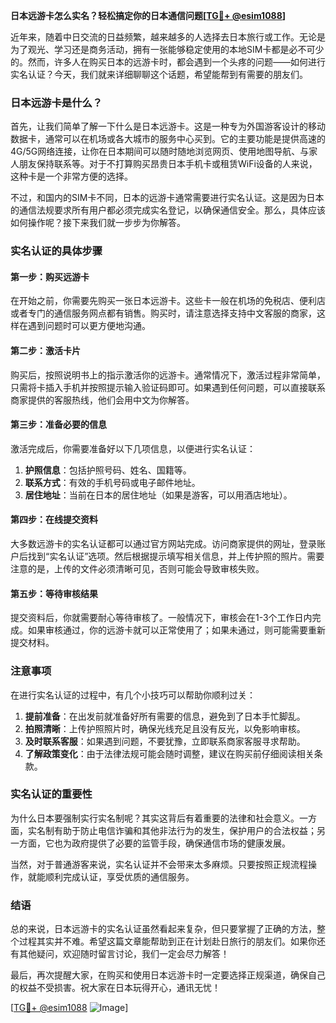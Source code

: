**日本远游卡怎么实名？轻松搞定你的日本通信问题[[TG💪+ @esim1088](https://t.me/s/esim1088)]**

近年来，随着中日交流的日益频繁，越来越多的人选择去日本旅行或工作。无论是为了观光、学习还是商务活动，拥有一张能够稳定使用的本地SIM卡都是必不可少的。然而，许多人在购买日本的远游卡时，都会遇到一个头疼的问题——如何进行实名认证？今天，我们就来详细聊聊这个话题，希望能帮到有需要的朋友们。

### 日本远游卡是什么？

首先，让我们简单了解一下什么是日本远游卡。这是一种专为外国游客设计的移动数据卡，通常可以在机场或各大城市的服务中心买到。它的主要功能是提供高速的4G/5G网络连接，让你在日本期间可以随时随地浏览网页、使用地图导航、与家人朋友保持联系等。对于不打算购买昂贵日本手机卡或租赁WiFi设备的人来说，这种卡是一个非常方便的选择。

不过，和国内的SIM卡不同，日本的远游卡通常需要进行实名认证。这是因为日本的通信法规要求所有用户都必须完成实名登记，以确保通信安全。那么，具体应该如何操作呢？接下来我们就一步步为你解答。

### 实名认证的具体步骤

#### 第一步：购买远游卡
在开始之前，你需要先购买一张日本远游卡。这些卡一般在机场的免税店、便利店或者专门的通信服务网点都有销售。购买时，请注意选择支持中文客服的商家，这样在遇到问题时可以更方便地沟通。

#### 第二步：激活卡片
购买后，按照说明书上的指示激活你的远游卡。通常情况下，激活过程非常简单，只需将卡插入手机并按照提示输入验证码即可。如果遇到任何问题，可以直接联系商家提供的客服热线，他们会用中文为你解答。

#### 第三步：准备必要的信息
激活完成后，你需要准备好以下几项信息，以便进行实名认证：
1. **护照信息**：包括护照号码、姓名、国籍等。
2. **联系方式**：有效的手机号码或电子邮件地址。
3. **居住地址**：当前在日本的居住地址（如果是游客，可以用酒店地址）。

#### 第四步：在线提交资料
大多数远游卡的实名认证都可以通过官方网站完成。访问商家提供的网址，登录账户后找到“实名认证”选项。然后根据提示填写相关信息，并上传护照的照片。需要注意的是，上传的文件必须清晰可见，否则可能会导致审核失败。

#### 第五步：等待审核结果
提交资料后，你就需要耐心等待审核了。一般情况下，审核会在1-3个工作日内完成。如果审核通过，你的远游卡就可以正常使用了；如果未通过，则可能需要重新提交材料。

### 注意事项

在进行实名认证的过程中，有几个小技巧可以帮助你顺利过关：
1. **提前准备**：在出发前就准备好所有需要的信息，避免到了日本手忙脚乱。
2. **拍照清晰**：上传护照照片时，确保光线充足且没有反光，以免影响审核。
3. **及时联系客服**：如果遇到问题，不要犹豫，立即联系商家客服寻求帮助。
4. **了解政策变化**：由于法律法规可能会随时调整，建议在购买前仔细阅读相关条款。

### 实名认证的重要性

为什么日本要强制实行实名制呢？其实这背后有着重要的法律和社会意义。一方面，实名制有助于防止电信诈骗和其他非法行为的发生，保护用户的合法权益；另一方面，它也为政府提供了必要的监管手段，确保通信市场的健康发展。

当然，对于普通游客来说，实名认证并不会带来太多麻烦。只要按照正规流程操作，就能顺利完成认证，享受优质的通信服务。

### 结语

总的来说，日本远游卡的实名认证虽然看起来复杂，但只要掌握了正确的方法，整个过程其实并不难。希望这篇文章能帮助到正在计划赴日旅行的朋友们。如果你还有其他疑问，欢迎随时留言讨论，我们一定会尽力解答！

最后，再次提醒大家，在购买和使用日本远游卡时一定要选择正规渠道，确保自己的权益不受损害。祝大家在日本玩得开心，通讯无忧！

[[TG💪+ @esim1088](https://t.me/s/esim1088) ![Image](https://i.postimg.cc/4NQfJmqS/Snipaste-2025-05-13-00-14-12.png)]